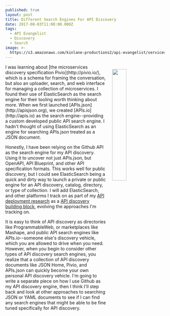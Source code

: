```yaml
---
published: true
layout: post
title: Different Search Engines For API Discovery
date: 2017-08-03T11:00:00.000Z
tags:
  - API Evangelist
  - Discovery
  - Search
image: >-
  https://s3.amazonaws.com/kinlane-productions2/api-evangelist/services/api-discovery.png
---
```

<p><img src="https://s3.amazonaws.com/kinlane-productions2/api-evangelist/services/api-discovery.png" align="right" width="30%" style="padding: 15px" /></p>I was learning about [the microservices discovery specification Pivio](http://pivio.io/), which is a schema for framing the conversation, but also an uploader, search, and web interface for managing a collection of microservices. I found their use of ElasticSearch as the search engine for their tooling worth thinking about more. When we first launched [APIs.json](http://apisjson.org), we created [APIs.io](http://apis.io) as the search engine--providing a custom developed public API search engine. I hadn't thought of using ElasticSearch as an engine for searching APIs.json treated as a JSON document.

Honestly, I have been relying on the Github API as the search engine for my API discovery. Using it to uncover not just APIs.json, but OpenAPI, API Blueprint, and other API specification formats. This works well for public discovery, but I could see ElasticSearch being a quick and dirty way to launch a private or public engine for an API discovery, catalog, directory, or type of collection. I will add ElasticSearch, and other platforms I track on as part of my [API deployment research](http://deployment.apievangelist.com) as a [API discovery building block](http://discovery.apievangelist.com), evolving the approaches I'm tracking on.

It is easy to think of API discovery as directories like ProgrammableWeb, or marketplaces like Mashape, and public API search engines like APIs.io--someone else's discovery vehicle, which you are allowed to drive when you need. However, when you begin to consider other types of API discovery search engines, you realize that a collection of API discovery documents like JSON Home, Pivio, and APIs.json can quickly become your own personal API discovery vehicle. I'm going to write a separate piece on how I use Github as my API discovery engine, then I think I'll step back and look at other approaches to searching JSON or YAML documents to see if I can find any search engines that might be able to be fine tuned specifically for API discovery.
